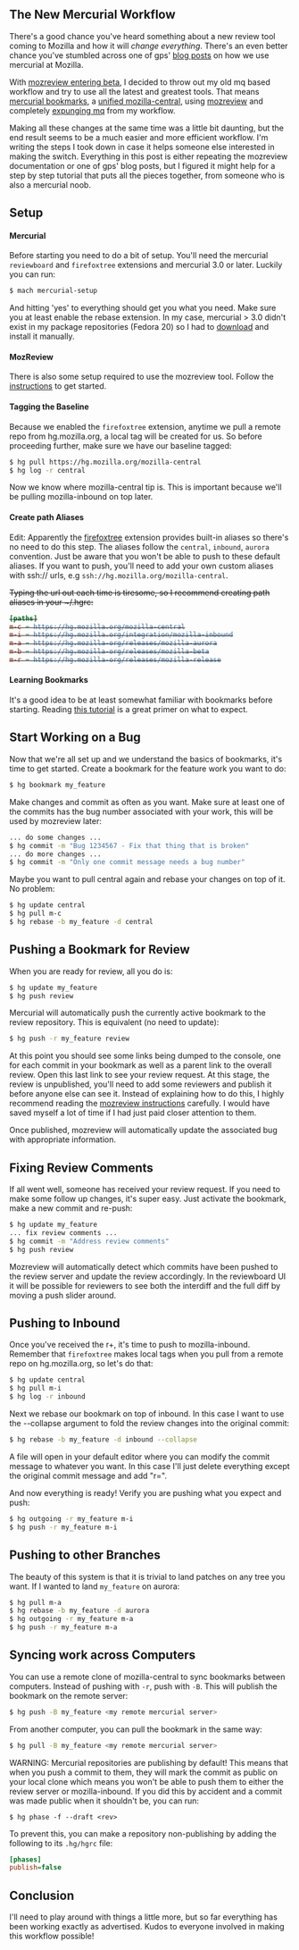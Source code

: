 ## The New Mercurial Workflow

There's a good chance you've heard something about a new review tool coming to Mozilla and how it will *change
everything*. There's an even better chance you've stumbled across one of gps' [blog posts][0] on how
we use mercurial at Mozilla.

With [mozreview entering beta][1], I decided to throw out my old mq based workflow and
try to use all the latest and greatest tools. That means [mercurial bookmarks][2], a [unified
mozilla-central][3], using [mozreview][4] and completely [expunging mq][5] from my workflow.

Making all these changes at the same time was a little bit daunting, but the end result seems to be
a much easier and more efficient workflow. I'm writing the steps I took down in case it helps
someone else interested in making the switch. Everything in this post is either repeating the
mozreview documentation or one of gps' blog posts, but I figured it might help for a step by step
tutorial that puts all the pieces together, from someone who is also a mercurial noob.

## Setup

#### Mercurial

Before starting you need to do a bit of setup. You'll need the mercurial `reviewboard` and
`firefoxtree` extensions and mercurial 3.0 or later. Luckily you can run:

```bash
$ mach mercurial-setup
```

And hitting 'yes' to everything should get you what you need. Make sure you at least enable the
rebase extension. In my case, mercurial > 3.0 didn't exist in my package repositories (Fedora 20)
so I had to [download][6] and install it manually.

#### MozReview

There is also some setup required to use the mozreview tool. Follow the [instructions][7] to get
started.


#### Tagging the Baseline

Because we enabled the `firefoxtree` extension, anytime we pull a remote repo from hg.mozilla.org, a
local tag will be created for us. So before proceeding further, make sure we have our baseline
tagged:

```bash
$ hg pull https://hg.mozilla.org/mozilla-central
$ hg log -r central
```

Now we know where mozilla-central tip is. This is important because we'll be pulling mozilla-inbound
on top later.


#### Create path Aliases

Edit: Apparently the [firefoxtree][11] extension provides built-in aliases so there's no need to do
this step. The aliases follow the `central`, `inbound`, `aurora` convention. Just be aware that you
won't be able to push to these default aliases. If you want to push, you'll need to add your own
custom aliases with ssh:// urls, e.g `ssh://hg.mozilla.org/mozilla-central`.

<strike>
Typing the url out each time is tiresome, so I recommend creating path aliases in your ~/.hgrc:

```ini
[paths]
m-c = https://hg.mozilla.org/mozilla-central
m-i = https://hg.mozilla.org/integration/mozilla-inbound
m-a = https://hg.mozilla-org/releases/mozilla-aurora
m-b = https://hg.mozilla-org/releases/mozilla-beta
m-r = https://hg.mozilla-org/releases/mozilla-release
```
</strike>

#### Learning Bookmarks

It's a good idea to be at least somewhat familiar with bookmarks before starting. Reading [this
tutorial][7] is a great primer on what to expect.


## Start Working on a Bug

Now that we're all set up and we understand the basics of bookmarks, it's time to get started.
Create a bookmark for the feature work you want to do:

```bash
$ hg bookmark my_feature
```

Make changes and commit as often as you want. Make sure at least one of the commits has the bug number
associated with your work, this will be used by mozreview later:

```bash
... do some changes ...
$ hg commit -m "Bug 1234567 - Fix that thing that is broken"
... do more changes ...
$ hg commit -m "Only one commit message needs a bug number"
```

Maybe you want to pull central again and rebase your changes on top of it. No problem:

```bash
$ hg update central
$ hg pull m-c
$ hg rebase -b my_feature -d central
```


## Pushing a Bookmark for Review

When you are ready for review, all you do is:

```bash
$ hg update my_feature
$ hg push review
```

Mercurial will automatically push the currently active bookmark to the review repository. This is
equivalent (no need to update):

```bash
$ hg push -r my_feature review
```

At this point you should see some links being dumped to the console, one for each commit in your
bookmark as well as a parent link to the overall review. Open this last link to see your review
request. At this stage, the review is unpublished, you'll need to add some reviewers and publish it
before anyone else can see it. Instead of explaining how to do this, I highly recommend reading the
[mozreview instructions][9] carefully. I would have saved myself a lot of time if I had just paid
closer attention to them.

Once published, mozreview will automatically update the associated bug with appropriate information.


## Fixing Review Comments

If all went well, someone has received your review request. If you need to make some follow up
changes, it's super easy. Just activate the bookmark, make a new commit and re-push:

```bash
$ hg update my_feature
... fix review comments ...
$ hg commit -m "Address review comments"
$ hg push review
```

Mozreview will automatically detect which commits have been pushed to the review server and update
the review accordingly. In the reviewboard UI it will be possible for reviewers to see both the
interdiff and the full diff by moving a push slider around.


## Pushing to Inbound

Once you've received the r+, it's time to push to mozilla-inbound. Remember that `firefoxtree` makes
local tags when you pull from a remote repo on hg.mozilla.org, so let's do that:

```bash
$ hg update central
$ hg pull m-i
$ hg log -r inbound
```

Next we rebase our bookmark on top of inbound. In this case I want to use the --collapse argument to
fold the review changes into the original commit:

```bash
$ hg rebase -b my_feature -d inbound --collapse
```

A file will open in your default editor where you can modify the commit message to whatever you
want. In this case I'll just delete everything except the original commit message and add "r=".

And now everything is ready! Verify you are pushing what you expect and push:

```bash
$ hg outgoing -r my_feature m-i
$ hg push -r my_feature m-i
```


## Pushing to other Branches

The beauty of this system is that it is trivial to land patches on any tree you want. If I wanted to
land `my_feature` on aurora:

```bash
$ hg pull m-a
$ hg rebase -b my_feature -d aurora
$ hg outgoing -r my_feature m-a
$ hg push -r my_feature m-a
```


## Syncing work across Computers

You can use a remote clone of mozilla-central to sync bookmarks between computers. Instead of
pushing with `-r`, push with `-B`. This will publish the bookmark on the remote server:

```bash
$ hg push -B my_feature <my remote mercurial server>
```

From another computer, you can pull the bookmark in the same way:

```bash
$ hg pull -B my_feature <my remote mercurial server>
```

WARNING: Mercurial repositories are publishing by default! This means that when you push a commit to
them, they will mark the commit as public on your local clone which means you won't be able to push
them to either the review server or mozilla-inbound. If you did this by accident and a commit was
made public when it shouldn't be, you can run:

```
$ hg phase -f --draft <rev>
```

To prevent this, you can make a repository non-publishing by adding the following to its `.hg/hgrc`
file:

```ini
[phases]
publish=false
```

## Conclusion

I'll need to play around with things a little more, but so far everything has been working exactly
as advertised. Kudos to everyone involved in making this workflow possible!

    
[0]: http://gregoryszorc.com/blog/category/mercurial/
[1]: https://groups.google.com/forum/#!topic/mozilla.dev.platform/RMkSXq2ckFk
[2]: http://mercurial.selenic.com/wiki/Bookmarks
[3]: http://gregoryszorc.com/blog/2014/06/30/track-firefox-repositories-with-local-only-mercurial-tags/
[4]: http://mozilla-version-control-tools.readthedocs.org/en/latest/mozreview.html
[5]: http://gregoryszorc.com/blog/2014/06/23/please-stop-using-mq/
[6]: http://mercurial.selenic.com/downloads
[7]: http://mozilla-version-control-tools.readthedocs.org/en/latest/mozreview/install.html
[8]: http://mercurial.aragost.com/kick-start/en/bookmarks/
[9]: http://mozilla-version-control-tools.readthedocs.org/en/latest/mozreview/reviewboard.html
[11]: https://mozilla-version-control-tools.readthedocs.org/en/latest/hgmozilla/firefoxtree.html
